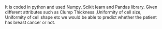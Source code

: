 It is coded in python and used Numpy, Scikit learn and Pandas library. Given different attributes such as Clump Thickness ,Uniformity of cell size, Uniformity of cell shape etc we would be able to predict whether the patient has breast cancer or not.
